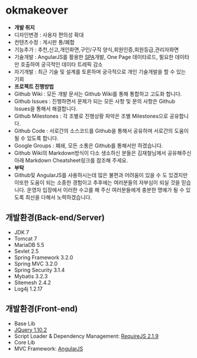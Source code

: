 okmakeover
==========

* **개발 취지**
 * 디자인변경 : 사용자 편의성 확대
 * 컨텐츠수정 : 게시판 통/폐합
 * 기능추가 : 추천,신고,개인화면,구인/구직 양식,회원인증,회원등급,관리자화면
 * 기술개발 : AngularJS를 활용한 [SPA](http://en.wikipedia.org/wiki/Single-page_application)개발, One Page 데이타로드, 필요한 데이타만 호출하여 궁극적인 데이타 트레픽 감소
 * 자기개발 : 최근 기술 및 설계를 토론하며 궁극적으로 개인 기술개발을 할 수 있는 기회
* **프로젝트 진행방법**
 * Github Wiki : 모든 개발 문서는 Github Wiki를 통해 통합하고 고도화 합니다.
 * Github Issues : 진행하면서 문제가 되는 모든 사항 및 문의 사항은 Github Issues을 통해서 해결합니다.
 * Github Milestones : 각 조별로 진행상황 파악은 조별 Milestones으로 공유합니다.
 * Github Code : 서로간의 소스코드를 Github을 통해서 공유하며 서로간의 도움이 될 수 있도록 합니다.
 * Google Groups : 폐쇄, 모든 소통은 Github를 통해서만 하겠습니다.
 * Github Wiki의 Markdown방식이 다소 생소하신 분들은 김재철님께서 공유해주신 아래 Markdown Cheatsheet링크를 참조해 주세요.
* **부탁**
 * Github및 AngularJS를 사용하시는데 많은 불편과 어려움이 있을 수 도 있겠지만 이또한 도움이 되는 소중한 경험이고 추후에는 여러분들의 자부심이 되실 것을 믿습니다. 운영자 입장에서 이러한 수고를 해 주신 여러분들에게 충분한 명예가 될 수 있도록 최선을 다해서 노력하겠습니다.

## 개발환경(Back-end/Server) ##

* JDK 7
* Tomcat 7
* MariaDB 5.5
* Sevlet 2.5
* Spring Framework 3.2.0
 * Spring MVC 3.2.0
 * Spring Security 3.1.4
* Mybatis 3.2.3
* Sitemesh 2.4.2
* Log4j 1.2.17

## 개발환경(Front-end) ##

* Base Lib
 * [JQuery 1.10.2](http://jquery.com/download/)
 * Script Loader & Dependency Management: [RequireJS 2.1.9](http://requirejs.org/)
* Core Lib
 * MVC Framework: [AngularJS](http://angularjs.org/)

